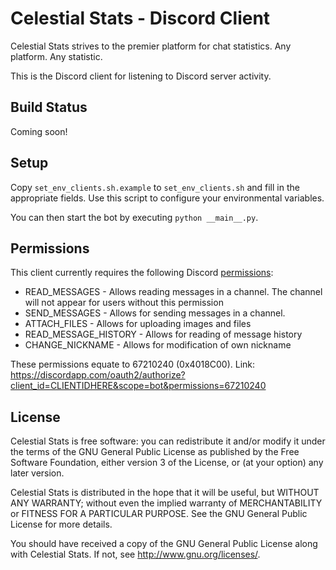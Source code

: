# Celestial Stats - Discord Client

Celestial Stats strives to the premier platform for chat statistics. Any platform. Any statistic.

This is the Discord client for listening to Discord server activity.

## Build Status

Coming soon!

## Setup

Copy `set_env_clients.sh.example` to `set_env_clients.sh` and fill in the appropriate fields. Use this script to configure your environmental variables.

You can then start the bot by executing `python __main__.py`.

## Permissions

This client currently requires the following Discord [permissions](https://discordapp.com/developers/docs/topics/permissions#bitwise-permission-flags):

* READ_MESSAGES - Allows reading messages in a channel. The channel will not appear for users without this permission
* SEND_MESSAGES - Allows for sending messages in a channel.
* ATTACH_FILES - Allows for uploading images and files
* READ_MESSAGE_HISTORY - Allows for reading of message history
* CHANGE_NICKNAME - Allows for modification of own nickname

These permissions equate to 67210240 (0x4018C00). Link: https://discordapp.com/oauth2/authorize?client_id=CLIENTIDHERE&scope=bot&permissions=67210240

## License

Celestial Stats is free software: you can redistribute it and/or modify it under the terms of the GNU General Public License as published by the Free Software Foundation, either version 3 of the License, or (at your option) any later version.

Celestial Stats is distributed in the hope that it will be useful, but WITHOUT ANY WARRANTY; without even the implied warranty of MERCHANTABILITY or FITNESS FOR A PARTICULAR PURPOSE.  See the GNU General Public License for more details.

You should have received a copy of the GNU General Public License along with Celestial Stats.  If not, see <http://www.gnu.org/licenses/>.
